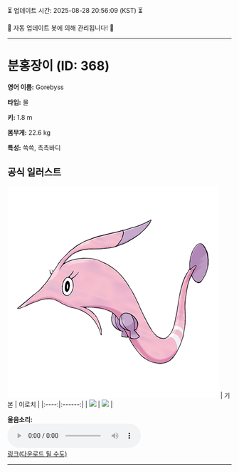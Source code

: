 
⏳ 업데이트 시간: 2025-08-28 20:56:09 (KST) ⏳

🤖 자동 업데이트 봇에 의해 관리됩니다! 🤖

---

# 분홍장이 (ID: 368)
**영어 이름:** Gorebyss

**타입:** 물

**키:** 1.8 m

**몸무게:** 22.6 kg

**특성:** 쓱쓱, 촉촉바디

## 공식 일러스트
![](https://raw.githubusercontent.com/PokeAPI/sprites/master/sprites/pokemon/other/official-artwork/368.png)
| 기본 | 이로치 |
|:----:|:------:|
| <img src="http://play.pokemonshowdown.com/sprites/ani/gorebyss.gif" width="200"> | <img src="http://play.pokemonshowdown.com/sprites/ani-shiny/gorebyss.gif" width="200"> |

**울음소리:**<br><audio controls src="https://raw.githubusercontent.com/PokeAPI/cries/main/cries/pokemon/latest/368.ogg"></audio><br> [링크(다운로드 될 수도)](https://raw.githubusercontent.com/PokeAPI/cries/main/cries/pokemon/latest/368.ogg)


---
